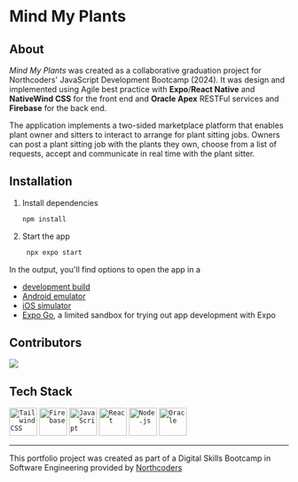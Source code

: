 # Mind My Plants

## About

_Mind My Plants_ was created as a collaborative graduation project for Northcoders' JavaScript Development Bootcamp (2024). It was design and implemented using Agile best practice with **Expo**/**React Native** and **NativeWind CSS** for the front end and **Oracle Apex** RESTFul services and **Firebase** for the back end.

The application implements a two-sided marketplace platform that enables plant owner and sitters to interact to arrange for plant sitting jobs. Owners can post a plant sitting job with the plants they own, choose from a list of requests, accept and communicate in real time with the plant sitter.

## Installation

1. Install dependencies

   ```bash
   npm install
   ```

2. Start the app

   ```bash
    npx expo start
   ```

In the output, you'll find options to open the app in a

- [development build](https://docs.expo.dev/develop/development-builds/introduction/)
- [Android emulator](https://docs.expo.dev/workflow/android-studio-emulator/)
- [iOS simulator](https://docs.expo.dev/workflow/ios-simulator/)
- [Expo Go](https://expo.dev/go), a limited sandbox for trying out app development with Expo

## Contributors

<a href="https://github.com/dku7/fe-mind-my-plant/graphs/contributors">
  <img src="https://contrib.rocks/image?repo=dku7/fe-mind-my-plant" />
</a>

## Tech Stack

<div>
	<code><img width="50" src="https://user-images.githubusercontent.com/25181517/202896760-337261ed-ee92-4979-84c4-d4b829c7355d.png" alt="Tailwind CSS" title="Tailwind CSS"/></code>
	<code><img width="50" src="https://user-images.githubusercontent.com/25181517/189716855-2c69ca7a-5149-4647-936d-780610911353.png" alt="Firebase" title="Firebase"/></code>
	<code><img width="50" src="https://user-images.githubusercontent.com/25181517/117447155-6a868a00-af3d-11eb-9cfe-245df15c9f3f.png" alt="JavaScript" title="JavaScript"/></code>
	<code><img width="50" src="https://user-images.githubusercontent.com/25181517/183897015-94a058a6-b86e-4e42-a37f-bf92061753e5.png" alt="React" title="React"/></code>
	<code><img width="50" src="https://user-images.githubusercontent.com/25181517/183568594-85e280a7-0d7e-4d1a-9028-c8c2209e073c.png" alt="Node.js" title="Node.js"/></code>
	<code><img width="50" src="https://user-images.githubusercontent.com/25181517/117208736-bdedc080-adf5-11eb-912f-61c7d43705f6.png" alt="Oracle" title="Oracle"/></code>
</div>

---

This portfolio project was created as part of a Digital Skills Bootcamp in Software Engineering provided by [Northcoders](https://northcoders.com/)
